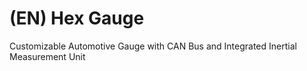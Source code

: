 # (EN) Hex Gauge

Customizable Automotive Gauge with CAN Bus and Integrated Inertial Measurement Unit
